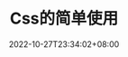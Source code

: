 ---
title: "Css的简单使用"
description: 
date: 2022-10-27T23:34:02+08:00
image: 
math: 
license: 
categories: 前端
tags: [CSS]
hidemeta: true
hidden: false
comments: true
draft: false
---